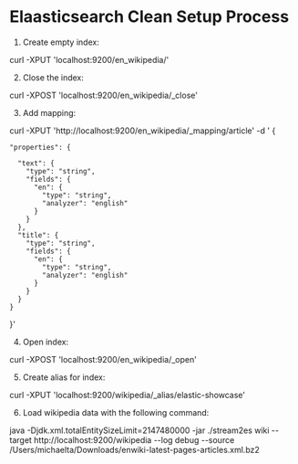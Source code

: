 Elaasticsearch Clean Setup Process
==================================

1. Create empty index:

curl -XPUT 'localhost:9200/en_wikipedia/'

2. Close the index:

curl -XPOST 'localhost:9200/en_wikipedia/_close'

3. Add mapping: 

curl -XPUT 'http://localhost:9200/en_wikipedia/_mapping/article' -d '
{
  
    "properties": {
     
      "text": {
        "type": "string",
        "fields": {
          "en": {
            "type": "string",
            "analyzer": "english"
          }
        }
      },
      "title": {
        "type": "string",
        "fields": {
          "en": {
            "type": "string",
            "analyzer": "english"
          }
        }
      }
    }
  
}'

4. Open index:

curl -XPOST 'localhost:9200/en_wikipedia/_open'

5. Create alias for index:

curl -XPUT 'localhost:9200/wikipedia/_alias/elastic-showcase'

6. Load wikipedia data with the following command:

java  -Djdk.xml.totalEntitySizeLimit=2147480000 -jar ./stream2es wiki --target http://localhost:9200/wikipedia --log debug --source /Users/michaelta/Downloads/enwiki-latest-pages-articles.xml.bz2 